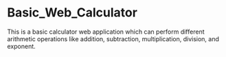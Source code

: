 # Basic_Web_Calculator
This is a basic calculator web application which can perform different arithmetic operations like addition, subtraction, multiplication, division, and exponent.
